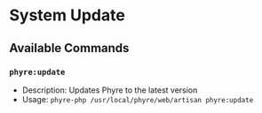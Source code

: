 # System Update

## Available Commands

### `phyre:update`
- Description: Updates Phyre to the latest version
- Usage: 
```phyre-php /usr/local/phyre/web/artisan phyre:update```

